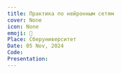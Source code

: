 ```yaml
---
title: Практика по нейронным сетям
cover: None
icon: None
emoji: 🔬
Place: Сберуниверситет
Date: 05 Nov, 2024
Code: 
Presentation: 
---
```


